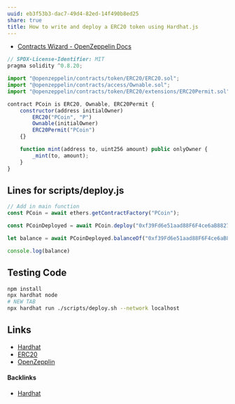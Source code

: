 ```yaml
---
uuid: eb3f53b3-dac7-49d4-82ed-14f490b8ed25
share: true
title: How to write and deploy a ERC20 token using Hardhat.js
---
```

* [Contracts Wizard - OpenZeppelin Docs](https://docs.openzeppelin.com/contracts/5.x/wizard)

``` javascript
// SPDX-License-Identifier: MIT
pragma solidity ^0.8.20;

import "@openzeppelin/contracts/token/ERC20/ERC20.sol";
import "@openzeppelin/contracts/access/Ownable.sol";
import "@openzeppelin/contracts/token/ERC20/extensions/ERC20Permit.sol";

contract PCoin is ERC20, Ownable, ERC20Permit {
    constructor(address initialOwner)
        ERC20("PCoin", "P")
        Ownable(initialOwner)
        ERC20Permit("PCoin")
    {}

    function mint(address to, uint256 amount) public onlyOwner {
        _mint(to, amount);
    }
}
```

## Lines for scripts/deploy.js


``` js
// Add in main function
const PCoin = await ethers.getContractFactory("PCoin");

const PCoinDeployed = await PCoin.deploy("0xf39Fd6e51aad88F6F4ce6aB8827279cffFb92266");

let balance = await PCoinDeployed.balanceOf("0xf39Fd6e51aad88F6F4ce6aB8827279cffFb92266")

console.log(balance)
```

## Testing Code

``` bash
npm install
npx hardhat node
# NEW TAB
npx hardhat run ./scripts/deploy.sh --network localhost
```

## Links

* [Hardhat](../2ca7d8ef-95bc-4f40-94fb-2054b0717c3c)
* [ERC20](../d080818a-b155-47c8-ae0f-5eaa2d0a850a)
* [OpenZepplin](../1522137f-093c-4f7f-8719-eed40c3db26f)

#### Backlinks

* [Hardhat](/2ca7d8ef-95bc-4f40-94fb-2054b0717c3c)